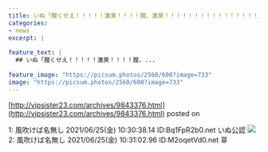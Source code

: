 ```yaml
---
title: いぬ「膣くせえ！！！！！激臭！！！！膣、激臭！！！！！！！！！！！！！！！！」
categories:
- news
excerpt: |
  
feature_text: |
  ## いぬ「膣くせえ！！！！！激臭！！！！膣、...
  
feature_image: "https://picsum.photos/2560/600?image=733"
image: "https://picsum.photos/2560/600?image=733"
---
```


[http://vipsister23.com/archives/9843376.html](http://vipsister23.com/archives/9843376.html)
posted on 

<!--more-->

1: 風吹けば名無し 2021/06/25(金) 10:30:38.14 ID:Bq1FpR2b0.net いぬ公認 ![](https://livedoor.blogimg.jp/vipsister23/imgs/3/e/3e0497a2.gif) 2: 風吹けば名無し 2021/06/25(金) 10:31:02.96 ID:M2oqetVd0.net 草
